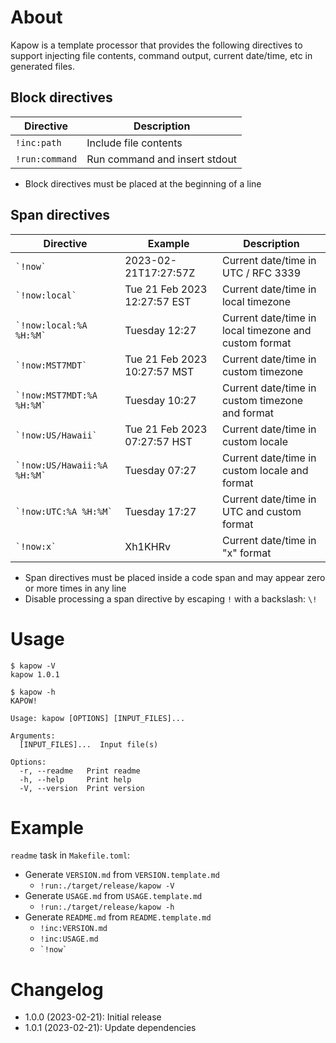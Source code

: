 # About

Kapow is a template processor that provides the following directives to support injecting file
contents, command output, current date/time, etc in generated files.

## Block directives

Directive | Description
---|---
`!inc:path` | Include file contents
`!run:command` | Run command and insert stdout

* Block directives must be placed at the beginning of a line

## Span directives

Directive | Example | Description
---|---|---
`` `!now` `` | 2023-02-21T17:27:57Z | Current date/time in UTC / RFC 3339
`` `!now:local` `` | Tue 21 Feb 2023 12:27:57 EST | Current date/time in local timezone
`` `!now:local:%A %H:%M` `` | Tuesday 12:27 | Current date/time in local timezone and custom format
`` `!now:MST7MDT` `` | Tue 21 Feb 2023 10:27:57 MST | Current date/time in custom timezone
`` `!now:MST7MDT:%A %H:%M` `` | Tuesday 10:27 | Current date/time in custom timezone and format
`` `!now:US/Hawaii` `` | Tue 21 Feb 2023 07:27:57 HST | Current date/time in custom locale
`` `!now:US/Hawaii:%A %H:%M` `` | Tuesday 07:27 | Current date/time in custom locale and format
`` `!now:UTC:%A %H:%M` `` | Tuesday 17:27 | Current date/time in UTC and custom format
`` `!now:x` `` | Xh1KHRv | Current date/time in "x" format

* Span directives must be placed inside a code span and may appear zero or more times in any line
* Disable processing a span directive by escaping `!` with a backslash: `\!`

# Usage

```text
$ kapow -V
kapow 1.0.1
```

```text
$ kapow -h
KAPOW!

Usage: kapow [OPTIONS] [INPUT_FILES]...

Arguments:
  [INPUT_FILES]...  Input file(s)

Options:
  -r, --readme   Print readme
  -h, --help     Print help
  -V, --version  Print version
```

# Example

`readme` task in `Makefile.toml`:

* Generate `VERSION.md` from `VERSION.template.md`
    * `!run:./target/release/kapow -V`
* Generate `USAGE.md` from `USAGE.template.md`
    * `!run:./target/release/kapow -h`
* Generate `README.md` from `README.template.md`
    * `!inc:VERSION.md`
    * `!inc:USAGE.md`
    * `` `!now` ``

# Changelog

* 1.0.0 (2023-02-21): Initial release
* 1.0.1 (2023-02-21): Update dependencies

